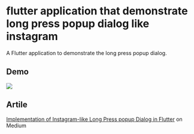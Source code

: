 # flutter application that demonstrate long press popup dialog like instagram

A Flutter application to demonstrate the long press popup dialog.

## Demo
![](gif/demo.gif)

## Artile
[Implementation of Instagram-like Long Press popup Dialog in Flutter](https://medium.com/@danielkao/implementation-of-instagram-like-long-press-popup-dialog-in-flutter-25fd955fd38a?source=friends_link&sk=2281c90563b334010f1472615e26d73a) on Medium


